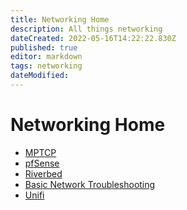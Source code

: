 ```yaml
---
title: Networking Home
description: All things networking
dateCreated: 2022-05-16T14:22:22.830Z
published: true
editor: markdown
tags: networking
dateModified: 
---
```

# Networking Home


- [MPTCP]()
- [pfSense](https://wiki.commsnet.org/en/Networking/pfSense)
- [Riverbed](https://wiki.commsnet.org/en/Networking/Riverbed)
- [Basic Network Troubleshooting](https://wiki.commsnet.org/en/Networking/Troubleshooting)
- [Unifi](https://wiki.commsnet.org/en/Networking/unifi)